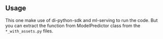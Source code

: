 ## Usage
This one make use of di-python-sdk and ml-serving to run the code. But you can extract the
function from ModelPredictor class from the `*_with_assets.py` files.